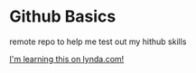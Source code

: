 Github Basics
=============

remote repo to help me test out my hithub skills

[I'm learning this on lynda.com!](http://www.google.com)
